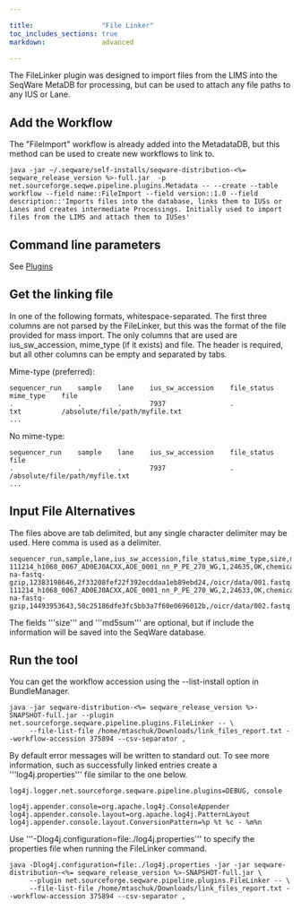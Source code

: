```yaml
---

title:                 "File Linker"
toc_includes_sections: true
markdown:              advanced 

---
```


The FileLinker plugin was designed to import files from the LIMS into the SeqWare MetaDB for processing, but can be used to attach any file paths to any IUS or Lane.
 
## Add the Workflow 

The "FileImport" workflow is already added into the MetadataDB, but this method can be used to create new workflows to link to. 

    java -jar ~/.seqware/self-installs/seqware-distribution-<%= seqware_release_version %>-full.jar  -p net.sourceforge.seqwe.pipeline.plugins.Metadata -- --create --table workflow --field name::FileImport --field version::1.0 --field description::'Imports files into the database, links them to IUSs or Lanes and creates intermediate Processings. Initially used to import files from the LIMS and attach them to IUSes'

## Command line parameters

See [Plugins](/docs/17-plugins/#filelinker/)


## Get the linking file

In one of the following formats, whitespace-separated. The first three columns are not parsed by the FileLinker, but this was the format of the file provided for mass import. The only columns that are used are ius_sw_accession, mime_type (if it exists) and file. The header is required, but all other columns can be empty and separated by tabs.

Mime-type (preferred):

	sequencer_run    sample    lane    ius_sw_accession    file_status    mime_type    file
	.                .         .       7937                .              txt          /absolute/file/path/myfile.txt
	...


No mime-type:

	sequencer_run    sample    lane    ius_sw_accession    file_status    file
	.                .         .       7937                .              /absolute/file/path/myfile.txt
	...

## Input File Alternatives 

The files above are tab delimited, but any single character delimiter may be used. Here comma is used as a delimiter.

	sequencer_run,sample,lane,ius_sw_accession,file_status,mime_type,size,md5sum,file,
	111214_h1068_0067_AD0EJ0ACXX,AOE_0001_nn_P_PE_270_WG,1,24635,OK,chemical/seq-na-fastq-gzip,12383198646,2f33208fef22f392ecddaa1eb89ebd24,/oicr/data/001.fastq.gz,
	111214_h1068_0067_AD0EJ0ACXX,AOE_0001_nn_P_PE_270_WG,2,24633,OK,chemical/seq-na-fastq-gzip,14493953643,50c25186dfe3fc5bb3a7f60e0696012b,/oicr/data/002.fastq.gz,

The fields '''size''' and '''md5sum''' are optional, but if include the information will be saved into the SeqWare database.

## Run the tool 

You can get the workflow accession using the --list-install option in BundleManager. 

	java -jar seqware-distribution-<%= seqware_release_version %>-SNAPSHOT-full.jar --plugin net.sourceforge.seqware.pipeline.plugins.FileLinker -- \
	     --file-list-file /home/mtaschuk/Downloads/link_files_report.txt --workflow-accession 375894 --csv-separator ,

By default error messages will be written to standard out. To see more information, such as successfully linked entries create a '''log4j.properties''' file similar to the one below.

	log4j.logger.net.sourceforge.seqware.pipeline.plugins=DEBUG, console

	log4j.appender.console=org.apache.log4j.ConsoleAppender
	log4j.appender.console.layout=org.apache.log4j.PatternLayout
	log4j.appender.console.layout.ConversionPattern=%p %t %c - %m%n

Use '''-Dlog4j.configuration=file:./log4j.properties''' to specify the properties file when running the FileLinker command.

	java -Dlog4j.configuration=file:./log4j.properties -jar -jar seqware-distribution-<%= seqware_release_version %>-SNAPSHOT-full.jar \
	     --plugin net.sourceforge.seqware.pipeline.plugins.FileLinker -- \
	     --file-list-file /home/mtaschuk/Downloads/link_files_report.txt --workflow-accession 375894 --csv-separator ,
